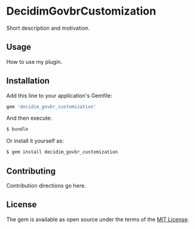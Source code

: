 # DecidimGovbrCustomization
Short description and motivation.

## Usage
How to use my plugin.

## Installation
Add this line to your application's Gemfile:

```ruby
gem 'decidim_govbr_customization'
```

And then execute:
```bash
$ bundle
```

Or install it yourself as:
```bash
$ gem install decidim_govbr_customization
```

## Contributing
Contribution directions go here.

## License
The gem is available as open source under the terms of the [MIT License](https://opensource.org/licenses/MIT).
